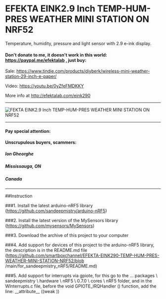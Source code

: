 # EFEKTA EINK2.9 Inch TEMP-HUM-PRES WEATHER MINI STATION ON NRF52

Temperature, humidity, pressure and light sensor with 2.9 e-ink display.

#### Don't donate to me, it doesn't work in this world: https://paypal.me/efektalab , just buy:

Sale: https://www.tindie.com/products/diyberk/wireless-mini-weather-station-29-inch-e-paper/

Video: https://youtu.be/0yZfeFMDKKY

More info at http://efektalab.com/eink290

---

![FEKTA EINK2.9 Inch TEMP-HUM-PRES WEATHER MINI STATION ON NRF52](https://github.com/smartboxchannel/EFEKTA-EINK290-TEMP-HUM-PRES-WEATHER-MINI-STATION-NRF52/blob/main/Images/0002.jpg) 


---


#### Pay special attention:

#### Unscrupulous buyers, scammers:

##### Ion Gheorghe
##### Mississauga, ON
##### Canada




---

##Instruction



###1. Install the latest arduino-nRF5 library (https://github.com/sandeepmistry/arduino-nRF5)

###2. Install the latest version of the MySensors library (https://github.com/mysensors/MySensors)

###3. Download the archive of this project to your computer

###4. Add support for devices of this project to the arduino-nRF5 library, the description is in the README.md file (https://github.com/smartboxchannel/EFEKTA-EINK290-TEMP-HUM-PRES-WEATHER-MINI-STATION-NRF52/blob /main/for_sandeepmistry_nRF5/README.md)

###5. Add support for interrupts via gpiote, for this go to the ... packages \ sandeepmistry \ hardware \ nRF5 \ 0.7.0 \ cores \ nRF5 folder, and in the WInterrupts.c file, before the void GPIOTE_IRQHandler () function, add the line: \_\_attribute\_\_ ((weak ))
